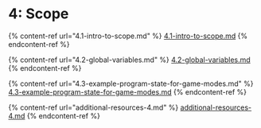 # 4: Scope

{% content-ref url="4.1-intro-to-scope.md" %}
[4.1-intro-to-scope.md](4.1-intro-to-scope.md)
{% endcontent-ref %}

{% content-ref url="4.2-global-variables.md" %}
[4.2-global-variables.md](4.2-global-variables.md)
{% endcontent-ref %}

{% content-ref url="4.3-example-program-state-for-game-modes.md" %}
[4.3-example-program-state-for-game-modes.md](4.3-example-program-state-for-game-modes.md)
{% endcontent-ref %}

{% content-ref url="additional-resources-4.md" %}
[additional-resources-4.md](additional-resources-4.md)
{% endcontent-ref %}
